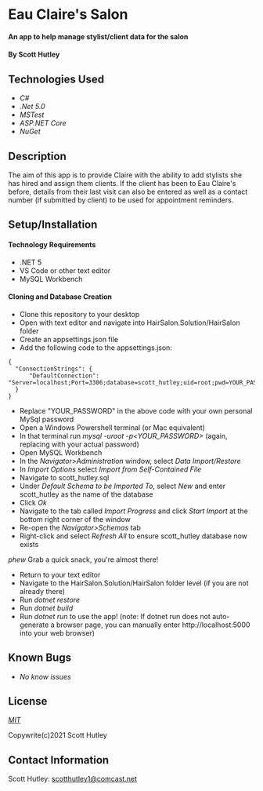 # Eau Claire's Salon

#### An app to help manage stylist/client data for the salon

#### By Scott Hutley

## Technologies Used

* _C#_
* _.Net 5.0_
* _MSTest_
* _ASP.NET Core_
* _NuGet_

## Description

The aim of this app is to provide Claire with the ability to add stylists she has hired and assign them clients. If the client has been to Eau Claire's before, details from their last visit can also be entered as well as a contact number (if submitted by client) to be used for appointment reminders.

## Setup/Installation

#### Technology Requirements

* .NET 5
* VS Code or other text editor
* MySQL Workbench

#### Cloning and Database Creation

* Clone this repository to your desktop
* Open with text editor and navigate into HairSalon.Solution/HairSalon folder
* Create an appsettings.json file
* Add the following code to the appsettings.json:
```
{
  "ConnectionStrings": {
      "DefaultConnection": "Server=localhost;Port=3306;database=scott_hutley;uid=root;pwd=YOUR_PASSWORD;"
  }
}
```
* Replace "YOUR_PASSWORD" in the above code with your own personal MySql password
* Open a Windows Powershell terminal (or Mac equivalent)
* In that terminal run *mysql -uroot -p<YOUR_PASSWORD>* (again, replacing with your actual password)
* Open MySQL Workbench
* In the *Navigator>Administration* window, select *Data Import/Restore*
* In *Import Options* select *Import from Self-Contained File*
* Navigate to scott_hutley.sql
* Under *Default Schema to be Imported To*, select *New* and enter scott_hutley as the name of the database
* Click *Ok*
* Navigate to the tab called *Import Progress* and click *Start Import* at the bottom right corner of the window
* Re-open the *Navigator>Schemas* tab
* Right-click and select *Refresh All* to ensure scott_hutley database now exists

*phew* Grab a quick snack, you're almost there!

* Return to your text editor
* Navigate to the HairSalon.Solution/HairSalon folder level (if you are not already there)
* Run *dotnet restore*
* Run *dotnet build*
* Run *dotnet run* to use the app!
(note: If dotnet run does not auto-generate a browser page, you can manually enter http://localhost:5000 into your web browser)

## Known Bugs

* _No know issues_

## License

_[MIT](https://opensource.org/licenses/MIT)_

Copywrite(c)2021 Scott Hutley

## Contact Information

Scott Hutley: scotthutley1@comcast.net